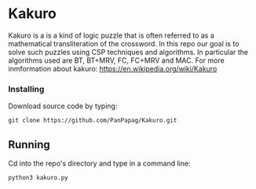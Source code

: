 # Kakuro 
Kakuro is a is a kind of logic puzzle that is often referred to as a mathematical transliteration of the crossword. In this repo our goal is to solve such puzzles using CSP techniques and algorithms. In particular the algorithms used are BT, BT+MRV, FC, FC+MRV and MAC.
For more inmformation about kakuro: https://en.wikipedia.org/wiki/Kakuro
### Installing

Download source code by typing:

```
git clone https://github.com/PanPapag/Kakuro.git
```

## Running 

Cd into the repo's directory and type in a command line:
```
python3 kakuro.py
```


